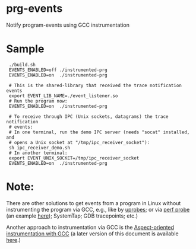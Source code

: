 # prg-events

Notify program-events using GCC instrumentation

# Sample

     ./build.sh
     EVENTS_ENABLED=off ./instrumented-prg
     EVENTS_ENABLED=on  ./instrumented-prg
      
     # This is the shared-library that received the trace notification events
     export EVENT_LIB_NAME=./event_listener.so
     # Run the program now:
     EVENTS_ENABLED=on  ./instrumented-prg
      
     # To receive through IPC (Unix sockets, datagrams) the trace notification
     # events:
     # In one terminal, run the demo IPC server (needs "socat" installed, and
     # opens a Unix socket at "/tmp/ipc_receiver_socket"):
     sh ipc_receiver_demo.sh
     # In another terminal:
     export EVENT_UNIX_SOCKET=/tmp/ipc_receiver_socket
     EVENTS_ENABLED=on  ./instrumented-prg

# Note:

There are other solutions to get events from a program in Linux without
instrumenting the program via GCC, e.g., like by
[uprobes](https://www.kernel.org/doc/Documentation/trace/uprobetracer.txt);
or via [perf probe](http://man7.org/linux/man-pages/man1/perf-probe.1.html)
  (an example [here](https://github.com/je-nunez/Bash_library_for_Dynamic_Tracing_in_Linux_using_Perf_Events));
SystemTap; GDB tracepoints; etc.)

Another approach to instrumentation via GCC is the
[Aspect-oriented instrumentation with GCC](https://dl.acm.org/citation.cfm?id=1939433)
(a later version of this document is available
[here](http://www.fsl.cs.stonybrook.edu/docs/interaspect-fmsd12/interaspect-fmsd12.pdf).)

